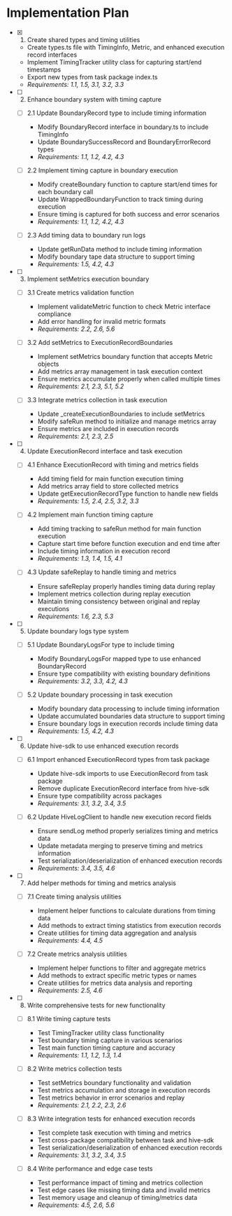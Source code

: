 # Implementation Plan

- [x] 1. Create shared types and timing utilities
  - Create types.ts file with TimingInfo, Metric, and enhanced execution record interfaces
  - Implement TimingTracker utility class for capturing start/end timestamps
  - Export new types from task package index.ts
  - _Requirements: 1.1, 1.5, 3.1, 3.2, 3.3_

- [ ] 2. Enhance boundary system with timing capture
  - [ ] 2.1 Update BoundaryRecord type to include timing information
    - Modify BoundaryRecord interface in boundary.ts to include TimingInfo
    - Update BoundarySuccessRecord and BoundaryErrorRecord types
    - _Requirements: 1.1, 1.2, 4.2, 4.3_

  - [ ] 2.2 Implement timing capture in boundary execution
    - Modify createBoundary function to capture start/end times for each boundary call
    - Update WrappedBoundaryFunction to track timing during execution
    - Ensure timing is captured for both success and error scenarios
    - _Requirements: 1.1, 1.2, 4.2, 4.3_

  - [ ] 2.3 Add timing data to boundary run logs
    - Update getRunData method to include timing information
    - Modify boundary tape data structure to support timing
    - _Requirements: 1.5, 4.2, 4.3_

- [ ] 3. Implement setMetrics execution boundary
  - [ ] 3.1 Create metrics validation function
    - Implement validateMetric function to check Metric interface compliance
    - Add error handling for invalid metric formats
    - _Requirements: 2.2, 2.6, 5.6_

  - [ ] 3.2 Add setMetrics to ExecutionRecordBoundaries
    - Implement setMetrics boundary function that accepts Metric objects
    - Add metrics array management in task execution context
    - Ensure metrics accumulate properly when called multiple times
    - _Requirements: 2.1, 2.3, 5.1, 5.2_

  - [ ] 3.3 Integrate metrics collection in task execution
    - Update _createExecutionBoundaries to include setMetrics
    - Modify safeRun method to initialize and manage metrics array
    - Ensure metrics are included in execution records
    - _Requirements: 2.1, 2.3, 2.5_

- [ ] 4. Update ExecutionRecord interface and task execution
  - [ ] 4.1 Enhance ExecutionRecord with timing and metrics fields
    - Add timing field for main function execution timing
    - Add metrics array field to store collected metrics
    - Update getExecutionRecordType function to handle new fields
    - _Requirements: 1.5, 2.4, 2.5, 3.2, 3.3_

  - [ ] 4.2 Implement main function timing capture
    - Add timing tracking to safeRun method for main function execution
    - Capture start time before function execution and end time after
    - Include timing information in execution record
    - _Requirements: 1.3, 1.4, 1.5, 4.1_

  - [ ] 4.3 Update safeReplay to handle timing and metrics
    - Ensure safeReplay properly handles timing data during replay
    - Implement metrics collection during replay execution
    - Maintain timing consistency between original and replay executions
    - _Requirements: 1.6, 2.3, 5.3_

- [ ] 5. Update boundary logs type system
  - [ ] 5.1 Update BoundaryLogsFor type to include timing
    - Modify BoundaryLogsFor mapped type to use enhanced BoundaryRecord
    - Ensure type compatibility with existing boundary definitions
    - _Requirements: 3.2, 3.3, 4.2, 4.3_

  - [ ] 5.2 Update boundary processing in task execution
    - Modify boundary data processing to include timing information
    - Update accumulated boundaries data structure to support timing
    - Ensure boundary logs in execution records include timing data
    - _Requirements: 1.5, 4.2, 4.3_

- [ ] 6. Update hive-sdk to use enhanced execution records
  - [ ] 6.1 Import enhanced ExecutionRecord types from task package
    - Update hive-sdk imports to use ExecutionRecord from task package
    - Remove duplicate ExecutionRecord interface from hive-sdk
    - Ensure type compatibility across packages
    - _Requirements: 3.1, 3.2, 3.4, 3.5_

  - [ ] 6.2 Update HiveLogClient to handle new execution record fields
    - Ensure sendLog method properly serializes timing and metrics data
    - Update metadata merging to preserve timing and metrics information
    - Test serialization/deserialization of enhanced execution records
    - _Requirements: 3.4, 3.5, 4.6_

- [ ] 7. Add helper methods for timing and metrics analysis
  - [ ] 7.1 Create timing analysis utilities
    - Implement helper functions to calculate durations from timing data
    - Add methods to extract timing statistics from execution records
    - Create utilities for timing data aggregation and analysis
    - _Requirements: 4.4, 4.5_

  - [ ] 7.2 Create metrics analysis utilities
    - Implement helper functions to filter and aggregate metrics
    - Add methods to extract specific metric types or names
    - Create utilities for metrics data analysis and reporting
    - _Requirements: 2.5, 4.6_

- [ ] 8. Write comprehensive tests for new functionality
  - [ ] 8.1 Write timing capture tests
    - Test TimingTracker utility class functionality
    - Test boundary timing capture in various scenarios
    - Test main function timing capture and accuracy
    - _Requirements: 1.1, 1.2, 1.3, 1.4_

  - [ ] 8.2 Write metrics collection tests
    - Test setMetrics boundary functionality and validation
    - Test metrics accumulation and storage in execution records
    - Test metrics behavior in error scenarios and replay
    - _Requirements: 2.1, 2.2, 2.3, 2.6_

  - [ ] 8.3 Write integration tests for enhanced execution records
    - Test complete task execution with timing and metrics
    - Test cross-package compatibility between task and hive-sdk
    - Test serialization/deserialization of enhanced execution records
    - _Requirements: 3.1, 3.2, 3.4, 3.5_

  - [ ] 8.4 Write performance and edge case tests
    - Test performance impact of timing and metrics collection
    - Test edge cases like missing timing data and invalid metrics
    - Test memory usage and cleanup of timing/metrics data
    - _Requirements: 4.5, 2.6, 5.6_
